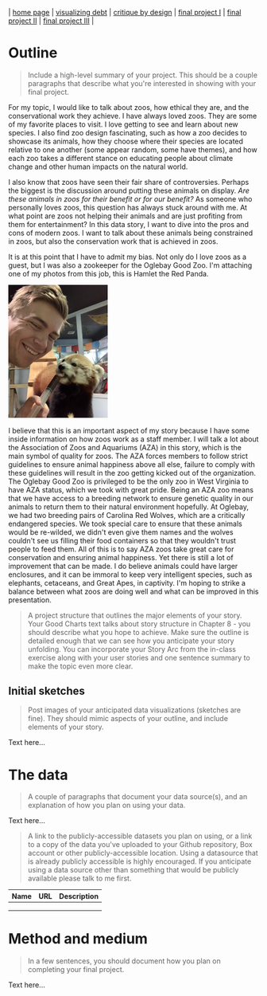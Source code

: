 | [home page](https://cmustudent.github.io/tswd-portfolio-templates/) | [visualizing debt](visualizing-government-debt) | [critique by design](critique-by-design) | [final project I](final-project-part-one) | [final project II](final-project-part-two) | [final project III](final-project-part-three) |

# Outline
> Include a high-level summary of your project.  This should be a couple paragraphs that describe what you're interested in showing with your final project. 
 
For my topic, I would like to talk about zoos, how ethical they are, and the conservational work they achieve. I have always loved zoos. They are some of my favorite places to visit. I love getting to see and learn about new species. I also find zoo design fascinating, such as how a zoo decides to showcase its animals, how they choose where their species are located relative to one another (some appear random, some have themes), and how each zoo takes a different stance on educating people about climate change and other human impacts on the natural world.

I also know that zoos have seen their fair share of controversies. Perhaps the biggest is the discussion around putting these animals on display. _Are these animals in zoos for their benefit or for our benefit?_ As someone who personally loves zoos, this question has always stuck around with me. At what point are zoos not helping their animals and are just profiting from them for entertainment? In this data story, I want to dive into the pros and cons of modern zoos. I want to talk about these animals being constrained in zoos, but also the conservation work that is achieved in zoos.

It is at this point that I have to admit my bias. Not only do I love zoos as a guest, but I was also a zookeeper for the Oglebay Good Zoo. I'm attaching one of my photos from this job, this is Hamlet the Red Panda.

<img src="HamletPhoto.jpg" width="200"/>

I believe that this is an important aspect of my story because I have some inside information on how zoos work as a staff member. I will talk a lot about the Association of Zoos and Aquariums (AZA) in this story, which is the main symbol of quality for zoos. The AZA forces members to follow strict guidelines to ensure animal happiness above all else, failure to comply with these guidelines will result in the zoo getting kicked out of the organization. The Oglebay Good Zoo is privileged to be the only zoo in West Virginia to have AZA status, which we took with great pride. Being an AZA zoo means that we have access to a breeding network to ensure genetic quality in our animals to return them to their natural environment hopefully. At Oglebay, we had two breeding pairs of Carolina Red Wolves, which are a critically endangered species. We took special care to ensure that these animals would be re-wilded, we didn't even give them names and the wolves couldn't see us filling their food containers so that they wouldn't trust people to feed them. All of this is to say AZA zoos take great care for conservation and ensuring animal happiness. Yet there is still a lot of improvement that can be made. I do believe animals could have larger enclosures, and it can be immoral to keep very intelligent species, such as elephants, cetaceans, and Great Apes, in captivity. I'm hoping to strike a balance between what zoos are doing well and what can be improved in this presentation.

> A project structure that outlines the major elements of your story.  Your Good Charts text talks about story structure in Chapter 8 - you should describe what you hope to achieve.  Make sure the outline is detailed enough that we can see how you anticipate your story unfolding.  You can incorporate your Story Arc from the in-class exercise along with your user stories and one sentence summary to make the topic even more clear. 



## Initial sketches
> Post images of your anticipated data visualizations (sketches are fine). They should mimic aspects of your outline, and include elements of your story.  

Text here...

# The data
> A couple of paragraphs that document your data source(s), and an explanation of how you plan on using your data. 

Text here...

> A link to the publicly-accessible datasets you plan on using, or a link to a copy of the data you've uploaded to your Github repository, Box account or other publicly-accessible location. Using a datasource that is already publicly accessible is highly encouraged.  If you anticipate using a data source other than something that would be publicly available please talk to me first. 

| Name | URL | Description |
|------|-----|-------------|
|      |     |             |
|      |     |             |
|      |     |             |

# Method and medium
> In a few sentences, you should document how you plan on completing your final project. 

Text here...
